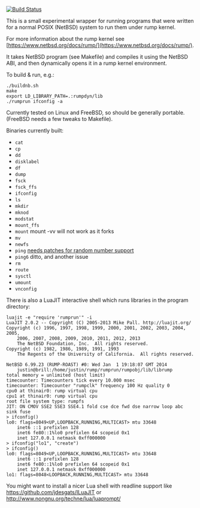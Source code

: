 [![Build Status](https://travis-ci.org/justincormack/rumprun.png)](https://travis-ci.org/justincormack/rumprun)

This is a small experimental wrapper for running programs that were written for a normal POSIX (NetBSD) system to run them under rump kernel.

For more information about the rump kernel see [https://www.netbsd.org/docs/rump/](https://www.netbsd.org/docs/rump/).

It takes NetBSD program (see Makefile) and compiles it using the NetBSD ABI, and then dynamically opens it in a rump kernel environment.

To build & run, e.g.: 
````
./buildnb.sh
make
export LD_LIBRARY_PATH=.:rumpdyn/lib
./rumprun ifconfig -a
````

Currently tested on Linux and FreeBSD, so should be generally portable. (FreeBSD needs a few tweaks to Makefile).

Binaries currently built:
* ```cat```
* ```cp```
* ```dd```
* ```disklabel```
* ```df```
* ```dump```
* ```fsck```
* ```fsck_ffs```
* ```ifconfig```
* ```ls```
* ```mkdir```
* ```mknod```
* ```modstat```
* ```mount_ffs```
* ```mount``` mount -vv will not work as it forks
* ```mv```
* ```newfs```
* ```ping``` [needs patches for random number support](https://github.com/anttikantee/buildrump.sh/issues/61)
* ```ping6``` ditto, and another issue
* ```rm```
* ```route```
* ```sysctl```
* ```umount```
* ```vnconfig```

There is also a LuaJIT interactive shell which runs libraries in the program directory:

````
luajit -e "require 'rumprun'" -i
LuaJIT 2.0.2 -- Copyright (C) 2005-2013 Mike Pall. http://luajit.org/
Copyright (c) 1996, 1997, 1998, 1999, 2000, 2001, 2002, 2003, 2004, 2005,
    2006, 2007, 2008, 2009, 2010, 2011, 2012, 2013
    The NetBSD Foundation, Inc.  All rights reserved.
Copyright (c) 1982, 1986, 1989, 1991, 1993
    The Regents of the University of California.  All rights reserved.

NetBSD 6.99.23 (RUMP-ROAST) #0: Wed Jan  1 19:18:07 GMT 2014
	justin@brill:/home/justin/rump/rumprun/rumpobj/lib/librump
total memory = unlimited (host limit)
timecounter: Timecounters tick every 10.000 msec
timecounter: Timecounter "rumpclk" frequency 100 Hz quality 0
cpu0 at thinair0: rump virtual cpu
cpu1 at thinair0: rump virtual cpu
root file system type: rumpfs
JIT: ON CMOV SSE2 SSE3 SSE4.1 fold cse dce fwd dse narrow loop abc sink fuse
> ifconfig()
lo0: flags=8049<UP,LOOPBACK,RUNNING,MULTICAST> mtu 33648
	inet6 ::1 prefixlen 128
	inet6 fe80::1%lo0 prefixlen 64 scopeid 0x1
	inet 127.0.0.1 netmask 0xff000000
> ifconfig("lo1", "create")
> ifconfig()
lo0: flags=8049<UP,LOOPBACK,RUNNING,MULTICAST> mtu 33648
	inet6 ::1 prefixlen 128
	inet6 fe80::1%lo0 prefixlen 64 scopeid 0x1
	inet 127.0.0.1 netmask 0xff000000
lo1: flags=8048<LOOPBACK,RUNNING,MULTICAST> mtu 33648
````

You might want to install a nicer Lua shell with readline support like https://github.com/jdesgats/ILuaJIT or http://www.nongnu.org/techne/lua/luaprompt/

